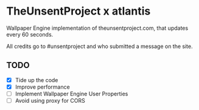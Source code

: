 # TheUnsentProject x atlantis

Wallpaper Engine implementation of theunsentproject.com, that updates every 60 seconds.

All credits go to #unsentproject and who submitted a message on the site.

## TODO
- [x] Tide up the code
- [x] Improve performance
- [ ] Implement Wallpaper Engine User Properties
- [ ] Avoid using proxy for CORS 
